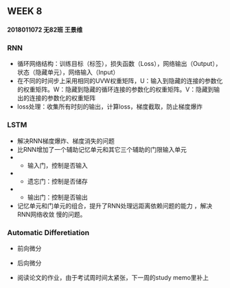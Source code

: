 ## WEEK 8

#### 2018011072 无82班 王景维
### RNN
* 循环网络结构：训练目标（标签），损失函数（Loss），网络输出（Output），状态（隐藏单元），网络输入（Input）
* 在不同的时间步上采用相同的UVW权重矩阵，U：输入到隐藏的连接的参数化的权重矩阵。W：隐藏到隐藏的循环连接的参数化的权重矩阵。V：隐藏到输出的连接的参数化的权重矩阵
* loss处理：收集所有时刻的输出，计算loss，梯度截取，防止梯度爆炸

### LSTM
* 解决RNN梯度爆炸、梯度消失的问题
* 比RNN增加了一个辅助记忆单元和其它三个辅助的门限输入单元
* * 输入门，控制是否输入
* * 遗忘门：控制是否储存
* * 输出门：控制是否输出
* 记忆单元和门单元的组合，提升了RNN处理远距离依赖问题的能力 ，解决RNN网络收敛
慢的问题。

### Automatic Differetiation
* 前向微分
* 后向微分

* 阅读论文的作业，由于考试周时间太紧张，下一周的study memo里补上

